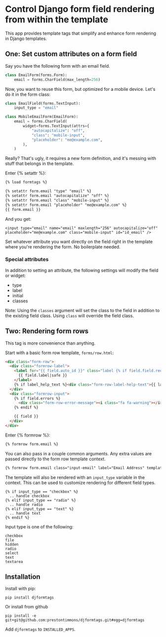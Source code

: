 # Control Django form field rendering from within the template

This app provides template tags that simplify and enhance form rendering
in Django templates.

## One: Set custom attributes on a form field

Say you have the following form with an email field. 

```python
class EmailForm(forms.Form):
    email = forms.CharField(max_length=256)
```

Now, you want to reuse this form, but optimized for a mobile device. Let's
do it in the form class:

```python
class EmailField(forms.TextInput):
    input_type = "email"

class MobileEmailForm(EmailForm):
    email = forms.CharField(
        widget=forms.TextInput(attrs={
            "autocapitalize": "off",
            "class": "mobile-input",
            "placeholder": "me@example.com",
        ),
    )
```

Really? That's ugly, it requires a new form definition, and it's messing
with stuff that belongs in the template.

Enter {% setattr %}:

```html
{% load formtags %}

{% setattr form.email "type" "email" %}
{% setattr form.email "autocapitalize" "off" %}
{% setattr form.email "class" "mobile-input" %}
{% setattr form.email "placeholder" "me@example.com" %}
{{ form.email }}
```

And you get:

```
<input type="email" name="email" maxlength="256" autocapitalize="off" placeholder="me@example.com" class="mobile-input" id="id_email" />
```

Set whatever attribute you want directly on the field right in the template
where you're rendering the form. No boilerplate needed.

### Special attributes

In addition to setting an attribute, the following settings will modify
the field or widget:

* type 
* label 
* initial 
* classes

Note: Using the `classes` argument will set the class to the field in
addition to the existing field class. Using `class` will override the
field class.


## Two: Rendering form rows

This tag is more convenience than anything.

Start with a basic form row template, ``forms/row.html``:

```html
<div class="form-row">
  <div class="formrow-label">
    <label for="{{ field.auto_id }}" class="label {% if field.field.required %}label-required{% else %}label-optional{% endif %}">
      {{ field.label|safe }}
    </label>
    {% if label_help_text %}<div class="form-row-label-help-text">{{ label_help_text|safe }}</div>{% endif %}
  </div>
  <div class="formrow-input">
    {% if field.errors %}
      <div class="form-row-error-message"><i class="fa fa-warning"></i> {{ field.errors.0 }}</div>
    {% endif %}

    {{ field }}
  </div>
</div>
```

Enter {% formrow %}:

```html
{% formrow form.email %}
```

You can also pass in a couple common arguments. Any extra values are passed
directly to the form row template context.

```html
{% formrow form.email class="input-email" label="Email Address" template="formrow.html" foo="bar" %}
```

The template will also be rendered with an ``input_type`` variable in the
context. This can be used to customize rendering for different field types.

```
{% if input_type == "checkbox" %}
  .. handle checkbox
{% elif input_type == "radio" %}
  .. handle radio
{% elif input_type == "text" %}
  .. handle text
{% endif %}
```

Input type is one of the following:

```
checkbox
file
hidden
radio
select
text
textarea
```

## Installation

Install with pip:

```
pip install djformtags
```

Or install from github

```
pip install -e git+git@github.com:prestontimmons/djformtags.git#egg=djformtags
```

Add ``djformtags`` to ``INSTALLED_APPS``.
